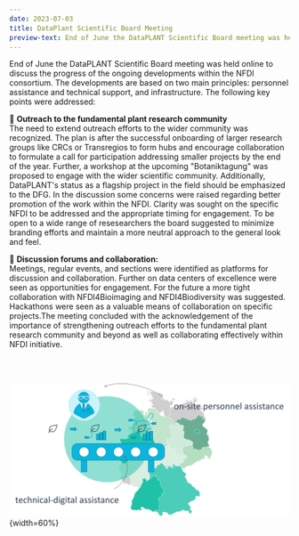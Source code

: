 ```yaml
---
date: 2023-07-03
title: DataPlant Scientific Board Meeting
preview-text: End of June the DataPLANT Scientific Board meeting was held online to discuss the progress of the ongoing developments within the NFDI consortium. The developments are based on two main principles: personnel assistance and technical support, and infrastructure. The following key points were addressed...
---
```

End of June the DataPLANT Scientific Board meeting was held online to discuss the progress of the ongoing developments within the NFDI consortium. The developments are based on two main principles: personnel assistance and technical support, and infrastructure. The following key points were addressed:    

🌱 **Outreach to the fundamental plant research community**   
The need to extend outreach efforts to the wider community was recognized. The plan is after the successful onboarding of larger research groups like CRCs or Transregios to form hubs and encourage collaboration to formulate a call for participation addressing smaller projects by the end of the year. Further, a workshop at the upcoming "Botaniktagung" was proposed to engage with the wider scientific community. Additionally, DataPLANT's status as a flagship project in the field should be emphasized to the DFG. In the discussion some concerns were raised regarding better promotion of the work within the NFDI. Clarity was sought on the specific NFDI to be addressed and the appropriate timing for engagement. To be open to a wide range of resesearchers the board suggested to minimize branding efforts and maintain a more neutral approach to the general look and feel.

🌱 **Discussion forums and collaboration:**   
Meetings, regular events, and sections were identified as platforms for discussion and collaboration. Further on data centers of excellence were seen as opportunities for engagement. For the future a more tight collaboration with NFDI4Bioimaging and NFDI4Biodiversity was suggested. Hackathons were seen as a valuable means of collaboration on specific projects.The meeting concluded with the acknowledgement of the importance of strengthening outreach efforts to the fundamental plant research community and beyond as well as collaborating effectively within NFDI initiative.   
   
<br>
<br>

![Scientific Board](../../images/News-Items/sb.png "Scientific Board"){width=60%}
